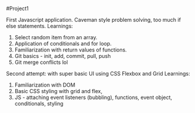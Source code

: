 #Project1

First Javascript application. Caveman style problem solving, too much if else statements.
Learnings:
1. Select random item from an array.
2. Application of conditionals and for loop.
3. Familiarization with return values of functions.
4. Git basics - init, add, commit, pull, push
5. Git merge conflicts lol

Second attempt: with super basic UI using CSS Flexbox and Grid
Learnings:
1. Familiarization with DOM
2. Basic CSS styling with grid and flex, 
3. JS - attaching event listeners (bubbling), functions, event object, conditionals, styling